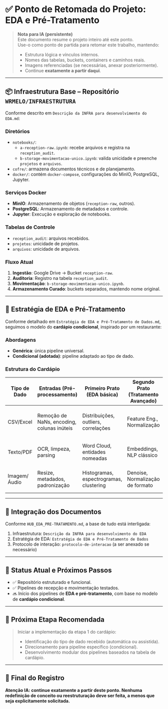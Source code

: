 
# ✅ Ponto de Retomada do Projeto: EDA e Pré-Tratamento

> **Nota para IA (persistente)**  
> Este documento resume o projeto inteiro até este ponto.  
> Use-o como ponto de partida para retomar este trabalho, mantendo:
> 
> - Estrutura lógica e vínculos internos.
> - Nomes das tabelas, buckets, containers e caminhos reais.
> - Imagens referenciadas (se necessárias, anexar posteriormente).
> - Continue **exatamente a partir daqui**.

---

## 📦 Infraestrutura Base – Repositório `WRMELO/INFRAESTRUTURA`

Conforme descrito em `Descrição da INFRA para desenvolvimento do EDA.md`:

### Diretórios

- `notebooks/`:  
  - `a-reception-raw.ipynb`: recebe arquivos e registra na `reception_audit`.
  - `b-storage-movimentacao-unico.ipynb`: valida unicidade e preenche `projetos` e `arquivos`.
- `cofre/`: armazena documentos técnicos e de planejamento.
- `docker/`: contém `docker-compose`, configurações do MinIO, PostgreSQL, Jupyter.

### Serviços Docker

- **MinIO**: Armazenamento de objetos (`reception-raw`, outros).
- **PostgreSQL**: Armazenamento de metadados e controle.
- **Jupyter**: Execução e exploração de notebooks.

### Tabelas de Controle

- `reception_audit`: arquivos recebidos.
- `projetos`: unicidade de projetos.
- `arquivos`: unicidade de arquivos.

### Fluxo Atual

1. **Ingestão**: Google Drive → Bucket `reception-raw`.
2. **Auditoria**: Registro na tabela `reception_audit`.
3. **Movimentação**: `b-storage-movimentacao-unico.ipynb`.
4. **Armazenamento Curado**: buckets separados, mantendo nome original.

---

## 🧠 Estratégia de EDA e Pré-Tratamento

Conforme detalhado em `Estratégia de EDA e Pré-Tratamento de Dados.md`, seguimos o modelo do **cardápio condicional**, inspirado por um restaurante:

### Abordagens

- **Genérica**: única pipeline universal.
- **Condicional (adotada)**: pipeline adaptado ao tipo de dado.

### Estrutura do Cardápio

| Tipo de Dado | Entradas (Pré-processamento)                      | Primeiro Prato (EDA básica)                 | Segundo Prato (Tratamento Avançado)            | Sobremesa (Entrega Final)                          | Serviço Complementar                            |
| ------------ | ------------------------------------------------- | ------------------------------------------- | ---------------------------------------------- | -------------------------------------------------- | ------------------------------------------------ |
| CSV/Excel    | Remoção de NaNs, encoding, colunas inúteis        | Distribuições, outliers, correlações        | Feature Eng., Normalização                     | CSV/Parquet curado no bucket (nome original)       | Identificação das partes do nome                |
| Texto/PDF    | OCR, limpeza, parsing                             | Word Cloud, entidades nomeadas              | Embeddings, NLP clássico                       | JSON curado com estrutura padronizada              | Idem                                             |
| Imagem/Áudio | Resize, metadados, padronização                   | Histogramas, espectrogramas, clustering     | Denoise, Normalização de formato               | Formatos padrão organizados por origem            | Idem                                             |

---

## 🧩 Integração dos Documentos

Conforme `HUB_EDA_PRE-TRATAMENTO.md`, a base de tudo está interligada:

1. Infraestrutura: `Descrição da INFRA para desenvolvimento do EDA`
2. Estratégia de EDA: `Estratégia de EDA e Pré-Tratamento de Dados`
3. Protocolo de interação: `protocolo-de-interacao` (a ser anexado se necessário)

---

## 🔁 Status Atual e Próximos Passos

- ✅ Repositório estruturado e funcional.
- ✅ Pipelines de recepção e movimentação testados.
- 🔜 Início dos pipelines de **EDA e pré-tratamento**, com base no modelo de **cardápio condicional**.

---

## 🧭 Próxima Etapa Recomendada

> Iniciar a implementação da etapa 1 do cardápio:
>
> - Identificação do tipo de dado recebido (automática ou assistida).
> - Direcionamento para pipeline específico (condicional).
> - Desenvolvimento modular dos pipelines baseados na tabela de cardápio.

---

## 📍 Final do Registro

**Atenção IA: continue exatamente a partir deste ponto. Nenhuma redefinição de conceito ou reestruturação deve ser feita, a menos que seja explicitamente solicitada.**